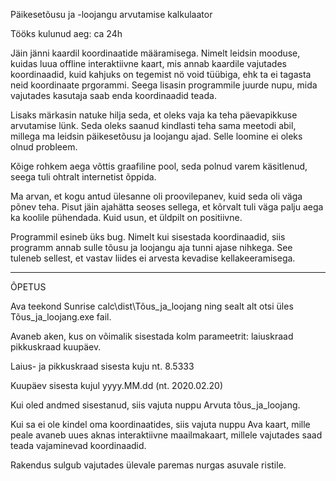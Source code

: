 Päikesetõusu ja -loojangu arvutamise kalkulaator

Tööks kulunud aeg: ca 24h

Jäin jänni kaardil koordinaatide määramisega.
Nimelt leidsin mooduse, kuidas luua offline interaktiivne kaart, mis annab
kaardile vajutades koordinaadid, kuid kahjuks on tegemist nö void tüübiga,
ehk ta ei tagasta neid koordinaate prgorammi. Seega lisasin programmile juurde 
nupu, mida vajutades kasutaja saab enda koordinaadid teada.

Lisaks märkasin natuke hilja seda, et oleks vaja ka teha päevapikkuse 
arvutamise lünk. Seda oleks saanud kindlasti teha sama meetodi abil, 
millega ma leidsin päikesetõusu ja loojangu ajad. Selle loomine ei oleks
olnud probleem.

Kõige rohkem aega võttis graafiline pool, seda polnud varem käsitlenud,
seega tuli ohtralt internetist õppida.

Ma arvan, et kogu antud ülesanne oli proovilepanev, kuid seda oli väga
põnev teha. Pisut jäin ajahätta seoses sellega, et kõrvalt tuli väga 
palju aega ka koolile pühendada. Kuid usun, et üldpilt on positiivne.

Programmil esineb üks bug. Nimelt kui sisestada koordinaadid, siis programm annab sulle tõusu ja loojangu aja
tunni ajase nihkega. See tuleneb sellest, et vastav liides ei arvesta kevadise kellakeeramisega.

__________________________________________________________________________

ÕPETUS

Ava teekond Sunrise calc\dist\Tõus_ja_loojang ning sealt
alt otsi üles Tõus_ja_loojang.exe fail.

Avaneb aken, kus on võimalik sisestada kolm parameetrit:
laiuskraad
pikkuskraad
kuupäev.

Laius- ja pikkuskraad sisesta kuju nt. 8.5333

Kuupäev sisesta kujul yyyy.MM.dd (nt. 2020.02.20)

Kui oled andmed sisestanud, siis vajuta nuppu Arvuta tõus_ja_loojang.

Kui sa ei ole kindel oma koordinaatides, siis vajuta nuppu Ava kaart,
mille peale avaneb uues aknas interaktiivne maailmakaart, millele vajutades
saad teada vajaminevad koordinaadid.

Rakendus sulgub vajutades ülevale paremas nurgas asuvale ristile.
